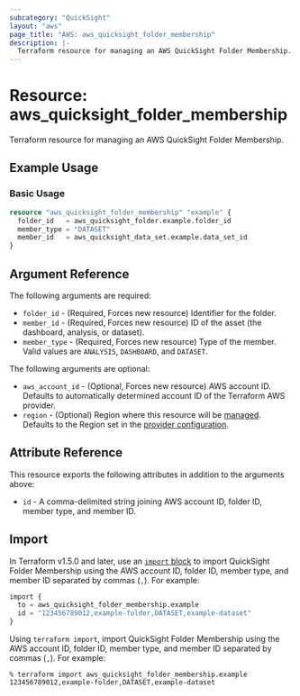 ```yaml
---
subcategory: "QuickSight"
layout: "aws"
page_title: "AWS: aws_quicksight_folder_membership"
description: |-
  Terraform resource for managing an AWS QuickSight Folder Membership.
---
```


# Resource: aws_quicksight_folder_membership

Terraform resource for managing an AWS QuickSight Folder Membership.

## Example Usage

### Basic Usage

```terraform
resource "aws_quicksight_folder_membership" "example" {
  folder_id   = aws_quicksight_folder.example.folder_id
  member_type = "DATASET"
  member_id   = aws_quicksight_data_set.example.data_set_id
}
```

## Argument Reference

The following arguments are required:

* `folder_id` - (Required, Forces new resource) Identifier for the folder.
* `member_id` - (Required, Forces new resource) ID of the asset (the dashboard, analysis, or dataset).
* `member_type` - (Required, Forces new resource) Type of the member. Valid values are `ANALYSIS`, `DASHBOARD`, and `DATASET`.

The following arguments are optional:

* `aws_account_id` - (Optional, Forces new resource) AWS account ID. Defaults to automatically determined account ID of the Terraform AWS provider.
* `region` - (Optional) Region where this resource will be [managed](https://docs.aws.amazon.com/general/latest/gr/rande.html#regional-endpoints). Defaults to the Region set in the [provider configuration](https://registry.terraform.io/providers/hashicorp/aws/latest/docs#aws-configuration-reference).

## Attribute Reference

This resource exports the following attributes in addition to the arguments above:

* `id` - A comma-delimited string joining AWS account ID, folder ID, member type, and member ID.

## Import

In Terraform v1.5.0 and later, use an [`import` block](https://developer.hashicorp.com/terraform/language/import) to import QuickSight Folder Membership using the AWS account ID, folder ID, member type, and member ID separated by commas (`,`). For example:

```terraform
import {
  to = aws_quicksight_folder_membership.example
  id = "123456789012,example-folder,DATASET,example-dataset"
}
```

Using `terraform import`, import QuickSight Folder Membership using the AWS account ID, folder ID, member type, and member ID separated by commas (`,`). For example:

```console
% terraform import aws_quicksight_folder_membership.example 123456789012,example-folder,DATASET,example-dataset
```
